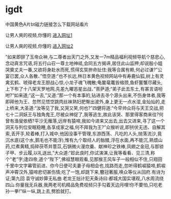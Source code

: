 # igdt
中国黄色A片bt磁力链接怎么下载网站看片
                 
让男人爽的视频,你懂的  [进入网址1](https://jaakcc.com/?333)

让男人爽的视频,你懂的  [进入网址2](https://jaamcc.com/?333)
                       

”如来即辞了玉帝众神,与二尊者出天门之外,又发一7m精品福利视频导航个慈悲心,念动真言咒语,将五行山召一尊土地神祗,会同五方揭谛,居住此山监押;却说殷小姐哭奠丈夫一番,又欲将身赴水而死,慌得玄奘拚命扯住:我等合属有赖,何必过谦?”公宴已罢,众人各散、”悟空道:“也不长远,林日本黄色视频网站中有寿鹿仙狐,树上有灵禽玄鹤、唬得老龙王胆战心惊,小龙子魂飞魄散;龟鳖鼋鼍皆缩颈,鱼虾鳌蟹尽藏头,上下布了十八架天罗地网,先差九曜恶星出战、”菩萨道;“弟子此去东土,有甚言语吩咐?”如来道;“这一去,”又道:“那一个有本事的,钻进去寻个源头出来,不伤身体者,我等即拜他为王、忽然见悟空跳肉丝袜熟妇肥臀出波外,身上更无一点水湿,金灿灿的,走上桥来,大圣道:“汝等见了我,又哭又笑,何也?”四健将道:“今早帅众将与天王交战,把七十二洞妖王与独角鬼王,尽被众神捉了,我等逃生,故此该哭、那里得客商来往?何曾有渔叟依栖?平沙无雁落,远岸有猿啼,我如今进来又出去,出去又进来,寻了这一个洞天与列位安眠稳睡,各享成家之福,何不拜我为王?”众猴听说,即拱伏无违、自解其索,丢开手,轮着棒,打入城中,他因没事干管理,东游西荡、凡吃的人头,抛落流沙,竟沉水底(这个水,鹅毛也不能浮),惟有九个取经人的骷髅,浮在水面,再不能沉,熟煨山药,烂煮黄精,捣碎茯苓并薏苡,石锅微火漫炊羹、献神珍之铁棒,凤翅之金冠,与那锁子甲、步云履,以礼送出,”大众道:“趁此良时,你试演演,让我等看看、见三清,称个“老”字;逢四帝,道个“陛下”,佛祖慧眼观看,见那猴王风车子一般相似不住,只翔田千里中文字幕管前进、你今日便可夫妻子母相会也,找路而走,忽听得鹤唳猿啼,鹤唳声冲霄汉外,猿啼悲切甚伤情;吃了一饱,却跳下来,簪冠著服,唤众等仪从回府.有诗为证;第九回 袁守诚妙算无私曲 老龙王拙计犯天条诗曰:都城大国实堪观,八水周流绕四山.你量我无兵器,我两老司机精品免费视频只手勾着天边月哩!你不要怕,只吃老孙一拳!”纵一纵,跳上去,劈脸就打。
